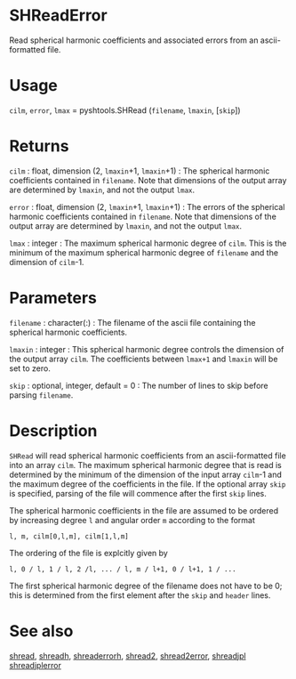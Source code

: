 # SHReadError

Read spherical harmonic coefficients and associated errors from an ascii-formatted file.

# Usage

`cilm`, `error`, `lmax` = pyshtools.SHRead (`filename`,  `lmaxin`, [`skip`])

# Returns

`cilm` : float, dimension (2, `lmaxin`+1, `lmaxin`+1)
:   The spherical harmonic coefficients contained in `filename`. Note that dimensions of the output array are determined by `lmaxin`, and not the output `lmax`.

`error` : float, dimension (2, `lmaxin`+1, `lmaxin`+1)
:   The errors of the spherical harmonic coefficients contained in `filename`. Note that dimensions of the output array are determined by `lmaxin`, and not the output `lmax`.

`lmax` : integer
:   The maximum spherical harmonic degree of `cilm`. This is the minimum of the maximum spherical harmonic degree of `filename` and the dimension of `cilm`-1.

# Parameters

`filename` : character(:)
:   The filename of the ascii file containing the spherical harmonic coefficients.
	
`lmaxin` : integer
:   This spherical harmonic degree controls the dimension of the output array `cilm`. The coefficients between `lmax+1` and `lmaxin` will be set to zero.

`skip` : optional, integer, default = 0
:   The number of lines to skip before parsing `filename`.

# Description

`SHRead` will read spherical harmonic coefficients from an ascii-formatted file into an array `cilm`. The maximum spherical harmonic degree that is read is determined by the minimum of the dimension of the input array `cilm`-1 and the maximum degree of the coefficients in the file. If the optional array `skip` is specified, parsing of the file will commence after the first `skip` lines.

The spherical harmonic coefficients in the file are assumed to be ordered by increasing degree `l` and angular order `m` according to the format

`l, m, cilm[0,l,m], cilm[1,l,m]`

The ordering of the file is explcitly given by

`l, 0 / l, 1 / l, 2 /l, ... / l, m / l+1, 0 / l+1, 1 / ...`

The first spherical harmonic degree of the filename does not have to be 0; this is determined from the first element after the `skip` and `header` lines. 

# See also

[shread](pyshread.html), [shreadh](pyshreadh.html), [shreaderrorh](pyshreaderrorh.html), [shread2](pyshread2.html), [shread2error](pyshread2error.html), [shreadjpl](pyshreadjpl.html) [shreadjplerror](pyshreadjplerror.html)
